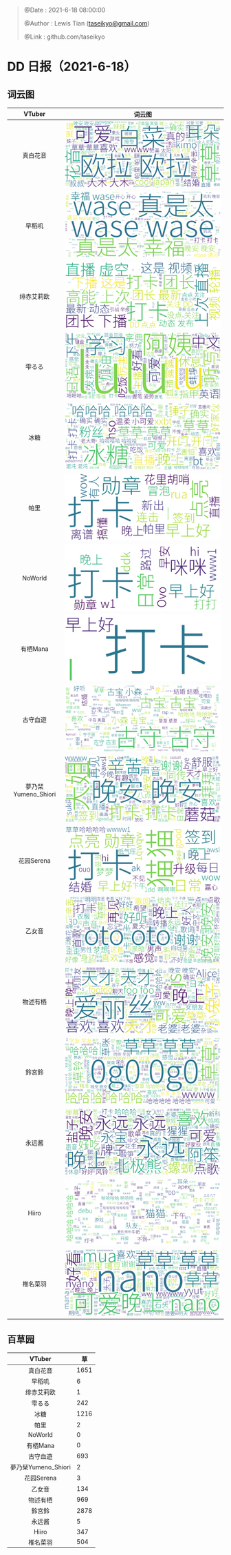 > @Date    : 2021-6-18 08:00:00
>
> @Author  : Lewis Tian (taseikyo@gmail.com)
>
> @Link    : github.com/taseikyo

# DD 日报（2021-6-18）


## 词云图

|VTuber|词云图|
|:-:|-|
|真白花音|![](../images/21402309_2021-6-18_purge_wordcloud.png)|
|早稻叽|![](../images/41682_2021-6-18_purge_wordcloud.png)|
|绯赤艾莉欧|![](../images/21396545_2021-6-18_purge_wordcloud.png)|
|雫るる|![](../images/21013446_2021-6-18_purge_wordcloud.png)|
|冰糖|![](../images/876396_2021-6-18_purge_wordcloud.png)|
|帕里|![](../images/4895312_2021-6-18_purge_wordcloud.png)|
|NoWorld|![](../images/21448649_2021-6-18_purge_wordcloud.png)|
|有栖Mana|![](../images/6542258_2021-6-18_purge_wordcloud.png)|
|古守血遊|![](../images/8725120_2021-6-18_purge_wordcloud.png)|
|夢乃栞Yumeno_Shiori|![](../images/14052636_2021-6-18_purge_wordcloud.png)|
|花园Serena|![](../images/14327465_2021-6-18_purge_wordcloud.png)|
|乙女音|![](../images/21320551_2021-6-18_purge_wordcloud.png)|
|物述有栖|![](../images/21449083_2021-6-18_purge_wordcloud.png)|
|鈴宮鈴|![](../images/21685677_2021-6-18_purge_wordcloud.png)|
|永远酱|![](../images/21701071_2021-6-18_purge_wordcloud.png)|
|Hiiro|![](../images/21919321_2021-6-18_purge_wordcloud.png)|
|椎名菜羽|![](../images/22347054_2021-6-18_purge_wordcloud.png)|

## 百草园

|VTuber|草|
|:-:|-|
|真白花音|1651|
|早稻叽|6|
|绯赤艾莉欧|1|
|雫るる|242|
|冰糖|1216|
|帕里|2|
|NoWorld|0|
|有栖Mana|0|
|古守血遊|693|
|夢乃栞Yumeno_Shiori|2|
|花园Serena|3|
|乙女音|134|
|物述有栖|969|
|鈴宮鈴|2878|
|永远酱|5|
|Hiiro|347|
|椎名菜羽|504|
